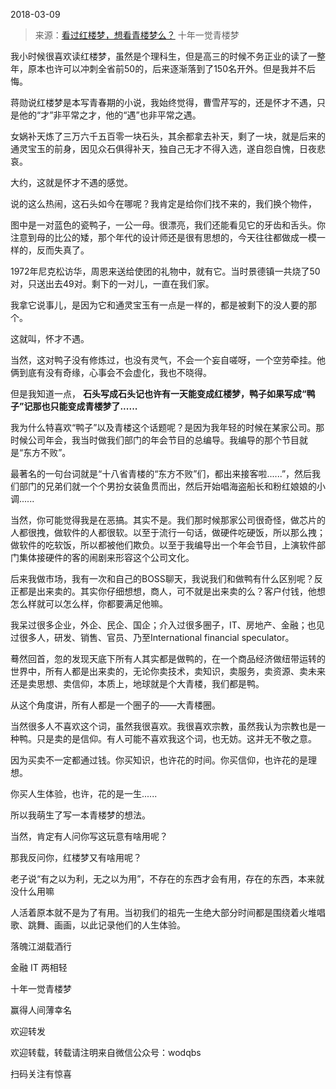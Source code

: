 2018-03-09

> 来源：[看过红楼梦，想看青楼梦么？](http://mp.weixin.qq.com/s?__biz=MzU0MjYwNDU2Mw==&mid=2247483919&idx=1&sn=06dab0807753b959e32712b7383cc96d&chksm=fb196e73cc6ee76528d2e01c04bb69517781447614030d0121d6447c55a1417263e4aa6108ab&scene=27#wechat_redirect)
> 十年一觉青楼梦

我小时候很喜欢读红楼梦，虽然是个理科生，但是高三的时候不务正业的读了一整年，原本也许可以冲刺全省前50的，后来逐渐落到了150名开外。但是我并不后悔。

  

蒋勋说红楼梦是本写青春期的小说，我始终觉得，曹雪芹写的，还是怀才不遇，只是他的“才”非平常之才，他的“遇”也非平常之遇。

  

女娲补天炼了三万六千五百零一块石头，其余都拿去补天，剩了一块，就是后来的通灵宝玉的前身，因见众石俱得补天，独自己无才不得入选，遂自怨自愧，日夜悲哀。

  

大约，这就是怀才不遇的感觉。

  

说的这么热闹，这石头如今在哪呢？我肯定是给你们找不来的，我们换个物件，

  

图中是一对蓝色的瓷鸭子，一公一母。很漂亮，我们还能看见它的牙齿和舌头。你注意到母的比公的矮，那个年代的设计师还是很有思想的，今天往往都做成一模一样的，反而失真了。

  

1972年尼克松访华，周恩来送给使团的礼物中，就有它。当时景德镇一共烧了50对，只送出去49对。剩下的一对儿，一直在我们家。  

  

我拿它说事儿，是因为它和通灵宝玉有一点是一样的，都是被剩下的没人要的那个。

  

这就叫，怀才不遇。

  

当然，这对鸭子没有修炼过，也没有灵气，不会一个妄自嗟呀，一个空劳牵挂。他俩到底有没有奇缘，心事会不会虚化，我也不晓得。

  

但是我知道一点， **石头写成石头记也许有一天能变成红楼梦，鸭子如果写成“鸭子”记那也只能变成青楼梦了......**

  

我为什么特喜欢“鸭子”以及青楼这个话题呢？是因为我年轻的时候在某家公司。那时候公司年会，我当时做我们部门的年会节目的总编导。我编导的那个节目就是“东方不败”。

  

最著名的一句台词就是“十八省青楼的“东方不败”们，都出来接客啦......”，然后我们部门的兄弟们就一个个男扮女装鱼贯而出，然后开始唱海盗船长和粉红娘娘的小调......

  

当然，你可能觉得我是在恶搞。其实不是。我们那时候那家公司很奇怪，做芯片的人都很拽，做软件的人都很软。以至于流行一句话，做硬件吃硬饭，所以那么拽；做软件的吃软饭，所以都被他们欺负。以至于我编导出一个年会节目，上演软件部门集体接硬件的客的闹剧来形容这个公司文化。

  

后来我做市场，我有一次和自己的BOSS聊天，我说我们和做鸭有什么区别呢？反正都是出来卖的。其实你仔细想想，商人，可不就是出来卖的么？客户付钱，他想怎么样就可以怎么样，你都要满足他嘛。

  

我呆过很多企业，外企、民企、国企；介入过很多圈子，IT、房地产、金融；也见过很多人，研发、销售、官员、乃至International financial
speculator。

  

蓦然回首，忽的发现天底下所有人其实都是做鸭的，在一个商品经济做纽带运转的世界中，所有人都是出来卖的，无论你卖技术，卖知识，卖服务，卖资源、卖未来还是卖思想、卖信仰，本质上，地球就是个大青楼，我们都是鸭。

  

从这个角度讲，所有人都是一个圈子的——大青楼圈。

  

当然很多人不喜欢这个词，虽然我很喜欢。我很喜欢宗教，虽然我认为宗教也是一种鸭。只是卖的是信仰。有人可能不喜欢我这个词，也无妨。这并无不敬之意。

  

因为买卖不一定都通过钱。你买知识，也许花的时间。你买信仰，也许花的是理想。

  

你买人生体验，也许，花的是一生......

  

所以我萌生了写一本青楼梦的想法。  

  

当然，肯定有人问你写这玩意有啥用呢？

那我反问你，红楼梦又有啥用呢？

  

老子说“有之以为利，无之以为用”，不存在的东西才会有用，存在的东西，本来就没什么用嘛

  

人活着原本就不是为了有用。当初我们的祖先一生绝大部分时间都是围绕着火堆唱歌、跳舞、画画，以此记录他们的人生体验。

  

落魄江湖载酒行

金融 IT 两相轻

十年一觉青楼梦

赢得人间薄幸名

  

欢迎转发

欢迎转载，转载请注明来自微信公众号：wodqbs

扫码关注有惊喜

